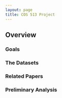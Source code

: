 ```yaml
---
layout: page
title: COS 513 Project
---
```



<!-- example of the message class
<p class="message">
  My name is Kiran Vodrahalli. 
</p>
-->

## Overview


### Goals

### The Datasets

### Related Papers

### Preliminary Analysis
